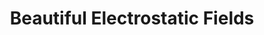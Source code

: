 ---
layout: post
title: Beautiful Electrostatic Fields
img: efields 
team: 1
code: Objective-C++, OpenGL ES
---